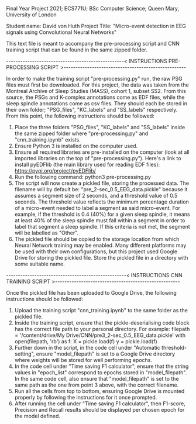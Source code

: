 Final Year Project 2021; ECS771U; BSc Computer Science; Queen Mary, University of London

Student name:		David von Huth
Project Title:  	"Micro-event detection in EEG signals using Convolutional Neural Networks"

This text file is meant to accompany the pre-processing script and CNN training script that can be found in the same zipped folder. 




--------------------------------------------------< INSTRUCTIONS PRE-PROCESSING SCRIPT >----------------------------------------------------

In order to make the training script "pre-processing.py" run, the raw PSG files must first be downloaded. For this project, the data
was taken from the Montreal Archive of Sleep Studies (MASS), cohort 1, subset SS2. From this source, the PSGs and K-complex 
annotations come as EDF files, while the sleep spindle annotations come as csv files. They should each be stored in their own folder;
"PSG_files", "KC_labels" and "SS_labels" respectively. From this point, the following instructions should be followed:

1. 	Place the three folders "PSG_files", "KC_labels" and "SS_labels" inside the same zipped folder where "pre-processing.py" and 
	"cnn_training.ipynb" exists.
2.	Ensure Python 3 is installed on the computer used.
3.	Ensure all required libraries are pre-installed on the computer (look at all imported libraries on the top of "pre-processing.py"). 
	Here's a link to install pyEDFlib (the main library used for reading EDF files): https://pypi.org/project/pyEDFlib/
4.	Run the following command: python3 pre-processing.py
5.	The script will now create a pickled file, storing the processed data. The filename will by default be: "pre_2-sec_0.5_EEG_data.pickle"
	because it assumes a segment size of 2 seconds, and a threshold value of 0.5 seconds. The threshold value reflects the minimum
	percentage duration of a micro-event needed to label a segment as said micro-event. For example, if the threshold is 0.4 (40%) for
	a given sleep spindle, it means at least 40% of the sleep spindle must fall within a segment in order to label that segment
	a sleep spindle. If this criteria is not met, the segment will be labelled as "Other".
6.	The pickled file should be copied to the storage location from which Neural Network training may be enabled. Many different platforms
	may be used with their own configurations, but this project used Google Drive for storing the pickled file. Store the pickled file
	in a directory with some suitable name. 





---------------------------------------------------< INSTRUCTIONS CNN TRAINING SCRIPT >-----------------------------------------------------

Once the pickled file has been uploaded to Google Drive, the following instructions should be followed:

1.	Upload the training script "cnn_training.ipynb" to the same folder as the pickled file. 
2.	Inside the training script, ensure that the pickle-deserialising code block has the correct file path to your personal directory. 
	For example:
	filepath = '/content/drive/My Drive/CNN/pre3_2-sec_0.5_EEG_data.pickle'
	with open(filepath, 'rb') as f:
  		X = pickle.load(f) 
  		y = pickle.load(f) 
3.	Further down in the script, in the code cell under "Automatic threshold-setting", ensure "model_filepath" is set to a Google Drive
	directory where weights will be stored for well performing epochs. 
4. 	In the code cell under "Time saving F1 calculator", ensure that the string values in "epoch_list" correspond to epochs stored in 
	"model_filepath". In the same code cell, also ensure that "model_filepath" is set to the same path as the one from point 3 above, with
	the correct filename. 
5.	Run all the cells from top to bottom, ensuring Google Drive is mounted properly by following the instructions for it once prompted. 
5.	After running the cell under "Time saving F1 calculator", then F1-score, Precision and Recall results should be displayed 
	per chosen epoch for the model defined.
